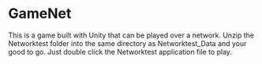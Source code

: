 # GameNet
This is a game built with Unity that can be played over a network. Unzip the Networktest folder into the same directory as Networktest_Data and your good to go. Just double click the Networktest application file to play.
